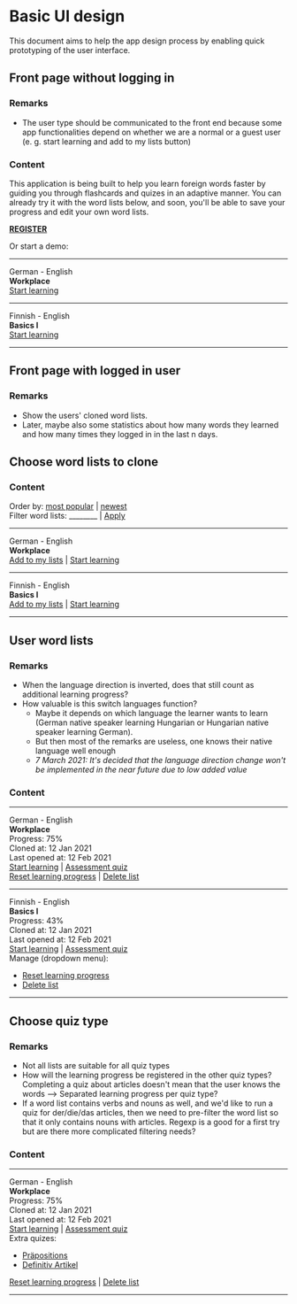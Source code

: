 # Basic UI design
This document aims to help the app design process by enabling quick prototyping of the user interface.

## Front page without logging in

### Remarks
* The user type should be communicated to the front end because some app functionalities
  depend on whether we are a normal or a guest user (e. g. start learning and add 
  to my lists button)

### Content

This application is being built to help you learn foreign words 
faster by guiding you through flashcards and quizes in an adaptive manner. 
You can already try it with the word lists below, and soon, you'll be able to 
save your progress and edit your own word lists. 

[**REGISTER**]()

Or start a demo:
___
German - English  
**Workplace**  
[Start learning]()
___
Finnish - English  
**Basics I**  
[Start learning]()
___
## Front page with logged in user

### Remarks

* Show the users' cloned word lists.
* Later, maybe also some statistics about how many words they learned 
  and how many times they logged in in the last n days.

## Choose word lists to clone

### Content

Order by: [most popular]() | [newest]()  
Filter word lists: ________ | [Apply]()
___
German - English  
**Workplace**  
[Add to my lists]() | [Start learning]()
___
Finnish - English  
**Basics I**  
[Add to my lists]() | [Start learning]()
___

## User word lists

### Remarks 
* When the language direction is inverted, does that still count as additional learning progress?
* How valuable is this switch languages function?
  * Maybe it depends on which language the learner wants to learn 
    (German native speaker learning Hungarian or Hungarian native speaker learning German).
  * But then most of the remarks are useless, one knows their native language well enough
  * *7 March 2021: It's decided that the language direction change won't be implemented
    in the near future due to low added value*

### Content
___
German - English  
**Workplace**   
Progress: 75%   
Cloned at: 12 Jan 2021  
Last opened at: 12 Feb 2021  
[Start learning]() | [Assessment quiz]()  
[Reset learning progress]() | [Delete list]()  
___
Finnish - English  
**Basics I**  
Progress: 43%  
Cloned at: 12 Jan 2021  
Last opened at: 12 Feb 2021  
[Start learning]() | [Assessment quiz]()  
Manage (dropdown menu):
* [Reset learning progress]()
* [Delete list]()  
___

## Choose quiz type

### Remarks
* Not all lists are suitable for all quiz types
* How will the learning progress be registered in the other quiz types?  
  Completing a quiz about articles doesn't mean that the user knows the words -->
  Separated learning progress per quiz type? 
* If a word list contains verbs and nouns as well, and we'd like to run a 
  quiz for der/die/das articles, then we need to pre-filter the word list
  so that it only contains nouns with articles. Regexp is a good for a 
  first try but are there 
  more complicated filtering needs?

### Content
___
German - English  
**Workplace**   
Progress: 75%   
Cloned at: 12 Jan 2021  
Last opened at: 12 Feb 2021  
[Start learning]() | [Assessment quiz]()  
Extra quizes: 
* [Präpositions]()
* [Definitiv Artikel]()  

[Reset learning progress]() | [Delete list]()  
___




